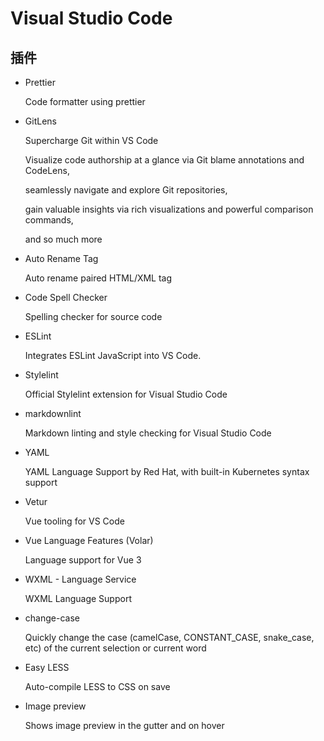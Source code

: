 # Visual Studio Code

## 插件

- Prettier

    Code formatter using prettier

- GitLens

    Supercharge Git within VS Code

    Visualize code authorship at a glance via Git blame annotations and CodeLens,

    seamlessly navigate and explore Git repositories,

    gain valuable insights via rich visualizations and powerful comparison commands,

    and so much more

- Auto Rename Tag

    Auto rename paired HTML/XML tag

- Code Spell Checker

    Spelling checker for source code

- ESLint

    Integrates ESLint JavaScript into VS Code.

- Stylelint

    Official Stylelint extension for Visual Studio Code

- markdownlint

    Markdown linting and style checking for Visual Studio Code

- YAML

    YAML Language Support by Red Hat, with built-in Kubernetes syntax support

- Vetur

    Vue tooling for VS Code

- Vue Language Features (Volar)

    Language support for Vue 3

- WXML - Language Service

    WXML Language Support

- change-case

    Quickly change the case (camelCase, CONSTANT_CASE, snake_case, etc) of the current selection or current word

- Easy LESS

    Auto-compile LESS to CSS on save

- Image preview

    Shows image preview in the gutter and on hover
